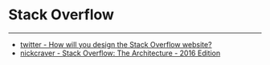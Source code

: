 # Stack Overflow
---

- [twitter - How will you design the Stack Overflow website?](https://twitter.com/alexxubyte/status/1577684758779203584)
- [nickcraver - Stack Overflow: The Architecture - 2016 Edition](https://nickcraver.com/blog/2016/02/17/stack-overflow-the-architecture-2016-edition/)
